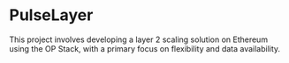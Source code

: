 # PulseLayer
This project involves developing a layer 2 scaling solution on Ethereum using the OP Stack, with a primary focus on flexibility and data availability.
